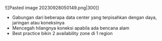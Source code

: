 ![[Pasted image 20230928050149.png|300]]

- Gabungan dari beberapa data center yang terpisahkan dengan daya, jaringan atau koneksinya
- Mencegah hilangnya koneksi apabila ada bencana alam
- Best practice bikin 2 availability zone di 1 region